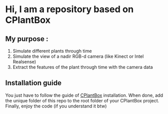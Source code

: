 
# Hi, I am a repository based on CPlantBox

## My purpose :
1. Simulate different plants through time 
2. Simulate the view of a nadir RGB-d camera (like Kinect or Intel Realsense)
3. Extract the features of the plant through time with the camera data

## Installation guide

You just have to follow the guide of [CPlantBox](https://github.com/Plant-Root-Soil-Interactions-Modelling/CPlantBox) installation.
When done, add the unique folder of this repo to the root folder of your CPlantBox project.
Finally, enjoy the code (if you understand it btw)